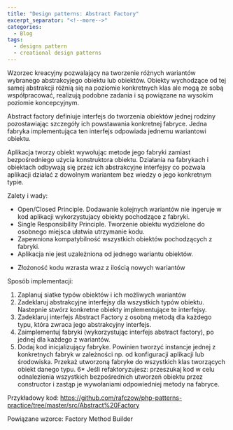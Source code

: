 ```yaml
---
title: "Design patterns: Abstract Factory"
excerpt_separator: "<!--more-->"
categories:
  - Blog
tags:
  - designs pattern
  - creational design patterns
---
```


Wzorzec kreacyjny pozwalający na tworzenie różnych wariantów wybranego abstrakcyjego obiektu lub obiektów. Obiekty wychodzące od tej samej abstrakcji różnią się na poziomie konkretnych klas ale mogą ze sobą współpracować, realizują podobne zadania i są powiązane na wysokim poziomie koncepcyjnym.

<!--more-->

Abstract factory definiuje interfejs do tworzenia obiektów jednej rodziny pozostawiając szczegóły ich powstawania konkretnej fabryce. Jedna fabryka implementująca ten interfejs odpowiada jednemu wariantowi obiektu.

Aplikacja tworzy obiekt wywołując metode jego fabryki zamiast bezpośredniego użycia konstruktora obiektu. Działania na fabrykach i obiektach odbywają się przez ich abstrakcyjne interfejsy co pozwala aplikacji działać z dowolnym wariantem bez wiedzy o jego konkretnym typie.

Zalety i wady:
  + Open/Closed Principle. Dodawanie kolejnych wariantów nie ingeruje w kod aplikacji wykorzystujacy obiekty pochodzące z fabryki.
  + Single Responsibility Principle. Tworzenie obiektu wydzielone do osobnego miejsca ułatwia utrzymanie kodu.
  + Zapewniona kompatybilność wszystkich obiektów pochodzących z fabryki.
  + Aplikacja nie jest uzależniona od jednego wariantu obiektów.

  - Złożoność kodu wzrasta wraz z ilością nowych wariantów

Sposób implementacji:
1. Zaplanuj siatke typów obiektów i ich możliwych wariantów
2. Zadeklaruj abstrakcyjne interfejsy dla wszystkich typów obiektu. Nastepnie stwórz konkretne obiekty implementujące te interfejsy.
3. Zadeklaruj interfejs Abstract Factory z osobną metodą dla każdego typu, która zwraca jego abstrakcyjny interfejs.
4. Zaimplementuj fabryki (wykorzystując interfejs abstract factory), po jednej dla każdego z wariantów.
5. Dodaj kod inicjalizujący fabryke. Powinien tworzyć instancje jednej z konkretnych fabryk w zależności np. od konfiguracji aplikacji lub środowiska. Przekaż utworzoną fabryke do wszystkich klas tworzących obiekt danego typu.
6* Jeśli refaktoryzujesz: przeszukaj kod w celu odnalezienia wszystkich bezpośrednich utworzeń obiektu przez constructor i zastąp je wywołaniami odpowiedniej metody na fabryce.

Przykładowy kod: https://github.com/rafczow/php-patterns-practice/tree/master/src/Abstract%20Factory

Powiązane wzorce:
  Factory Method
  Builder
  